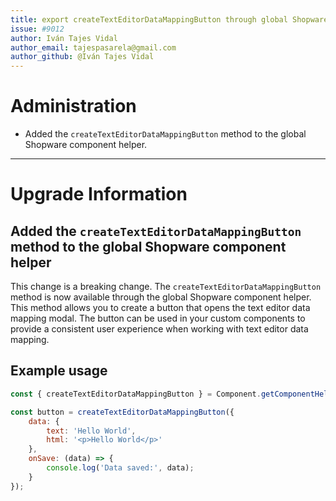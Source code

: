 ```yaml
---
title: export createTextEditorDataMappingButton through global Shopware component helper
issue: #9012
author: Iván Tajes Vidal
author_email: tajespasarela@gmail.com
author_github: @Iván Tajes Vidal
---
```

# Administration
* Added the `createTextEditorDataMappingButton` method to the global Shopware component helper.

___

# Upgrade Information

## Added the `createTextEditorDataMappingButton` method to the global Shopware component helper

 This change is a breaking change. The `createTextEditorDataMappingButton` method is now available through the global Shopware component helper.
    This method allows you to create a button that opens the text editor data mapping modal. The button can be used in your custom components to provide a consistent user experience when working with text editor data mapping.


## Example usage

```javascript
const { createTextEditorDataMappingButton } = Component.getComponentHelper();

const button = createTextEditorDataMappingButton({
    data: {
        text: 'Hello World',
        html: '<p>Hello World</p>'
    },
    onSave: (data) => {
        console.log('Data saved:', data);
    }
});
```
